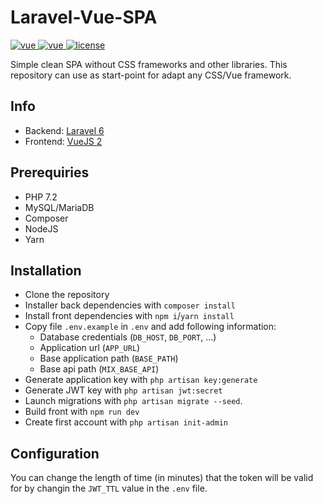 # Laravel-Vue-SPA

<p>
  <a href="https://laravel.com">
    <img src="https://img.shields.io/badge/laravel-6.18-brightgreen.svg" alt="vue">
  </a>
  <a href="https://vuejs.org">
    <img src="https://img.shields.io/badge/vue-2.6.11-brightgreen.svg" alt="vue">
  </a>
  <a href="https://github.com/wirgen/laravel-vue-spa/blob/master/LICENSE">
    <img src="https://img.shields.io/badge/license-MIT-brightgreen.svg" alt="license">
  </a>
</p>

Simple clean SPA without CSS frameworks and other libraries.
This repository can use as start-point for adapt any CSS/Vue framework.

## Info

- Backend: [Laravel 6](https://laravel.com/docs/6.x/releases)
- Frontend: [VueJS 2](https://vuejs.org/v2/guide/)

## Prerequiries

- PHP 7.2
- MySQL/MariaDB
- Composer
- NodeJS
- Yarn

## Installation

- Clone the repository
- Installer back dependencies with `composer install`
- Install front dependencies with `npm i`/`yarn install`
- Copy file `.env.example` in `.env` and add following information:
    - Database credentials (`DB_HOST`, `DB_PORT`, ...)
    - Application url (`APP_URL`)
    - Base application path (`BASE_PATH`)
    - Base api path (`MIX_BASE_API`)
- Generate application key with `php artisan key:generate`
- Generate JWT key with `php artisan jwt:secret`
- Launch migrations with `php artisan migrate --seed`.
- Build front with `npm run dev`
- Create first account with `php artisan init-admin`

## Configuration

You can change the length of time (in minutes) that the token will be valid for by changin the `JWT_TTL` value in the `.env` file.
